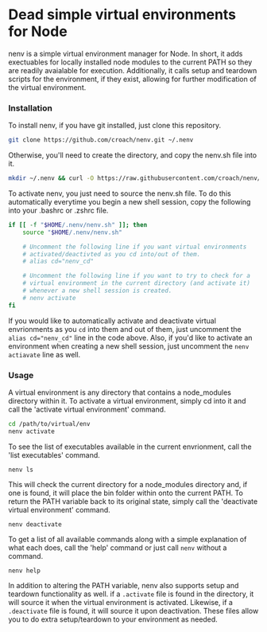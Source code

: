 # Dead simple virtual environments for Node

nenv is a simple virtual environment manager for Node. In short, it adds
exectuables for locally installed node modules to the current PATH so
they are readily avaialable for execution. Additionally, it calls setup
and teardown scripts for the environment, if they exist, allowing for
further modification of the virtual environment.

### Installation

To install nenv, if you have git installed, just clone this repository.

```bash
git clone https://github.com/croach/nenv.git ~/.nenv
```

Otherwise, you'll need to create the directory, and copy the nenv.sh file into it.

```bash
mkdir ~/.nenv && curl -O https://raw.githubusercontent.com/croach/nenv/master/nenv.sh
```

To activate nenv, you just need to source the nenv.sh file. To do this
automatically everytime you begin a new shell session, copy the following
into your .bashrc or .zshrc file.

```bash
if [[ -f "$HOME/.nenv/nenv.sh" ]]; then
    source "$HOME/.nenv/nenv.sh"

    # Uncomment the following line if you want virtual environments
    # activated/deactivted as you cd into/out of them.
    # alias cd="nenv_cd"

    # Uncomment the following line if you want to try to check for a
    # virtual environment in the current directory (and activate it)
    # whenever a new shell session is created.
    # nenv activate
fi
```

If you would like to automatically activate and deactivate virtual envrionments
as you `cd` into them and out of them, just uncomment the `alias cd="nenv_cd"` 
line in the code above. Also, if you'd like to activate an environment when 
creating a new shell session, just uncomment the `nenv actiavate` line as well.

### Usage

A virtual environment is any directory that contains a node_modules directory
within it. To activate a virtual environment, simply cd into it and call the 
'activate virtual environment' command. 

```bash
cd /path/to/virtual/env
nenv activate
```

To see the list of executables available in the current envrionment, call the
'list executables' command.

```
nenv ls
```

This will check the current directory for a node_modules directory and, if 
one is found, it will place the bin folder within onto the current PATH. 
To return the PATH variable back to its original state, simply call the 
'deactivate virtual environment' command.

```
nenv deactivate
```

To get a list of all available commands along with a simple explanation of 
what each does, call the 'help' command or just call `nenv` without a command.

```
nenv help
```

In addition to altering the PATH variable, nenv also supports setup and
teardown functionality as well. if a `.activate` file is found in the directory,
it will source it when the virtual environment is activated. Likewise, if a
`.deactivate` file is found, it will source it upon deactivation. These files
allow you to do extra setup/teardown to your environment as needed.

